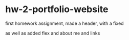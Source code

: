 # hw-2-portfolio-website
first homework assignment, made a header, with a fixed

as well as added flex and about me and links
